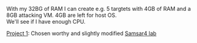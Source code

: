 With my 32BG of RAM I can create e.g. 5 targtets with 4GB of RAM and a 8GB attacking VM. 4GB are left for host OS.  
We'll see if I have enough CPU.  

[Project 1](project-1/0-index.md):
Chosen worthy and slightly modified [Samsar4 lab](https://github.com/Samsar4/Ethical-Hacking-Labs/blob/master/2-Scanning-Networks/4-Nmap.md)  
